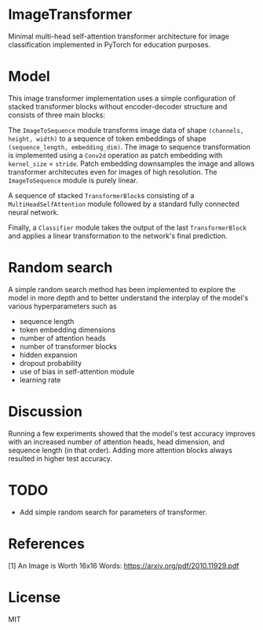 # ImageTransformer

Minimal multi-head self-attention transformer architecture for image classification implemented in PyTorch for education purposes.


# Model

This image transformer implementation uses a simple configuration of stacked transformer blocks without encoder-decoder structure and consists of three main blocks: 

The `ImageToSequence` module transforms image data of shape `(channels, height, width)` to a sequence of token embeddings of shape `(sequence_length, embedding_dim)`. The image to sequence transformation is implemented using a `Conv2d` operation as patch embedding with `kernel_size` = `stride`. Patch embedding downsamples the image and allows transformer architecutes even for images of high resolution. The `ImageToSequence` module is purely linear.

A sequence of stacked `TransformerBlock`s consisting of a `MultiHeadSelfAttention` module followed by a standard fully connected neural network.

Finally, a `Classifier` module takes the output of the last `TransformerBlock` and applies a linear transformation to the network's final prediction.


# Random search

A simple random search method has been implemented to explore the model in more depth and to better understand the interplay of the model's various hyperparameters such as

- sequence length
- token embedding dimensions
- number of attention heads
- number of transformer blocks
- hidden expansion
- dropout probability
- use of bias in self-attention module
- learning rate


# Discussion

Running a few experiments showed that the model's test accuracy improves with an increased number of attention heads, head dimension, and sequence length (in that order). Adding more attention blocks always resulted in higher test accuracy.


# TODO

- Add simple random search for parameters of transformer.


# References

[1] An Image is Worth 16x16 Words: https://arxiv.org/pdf/2010.11929.pdf


# License

MIT
